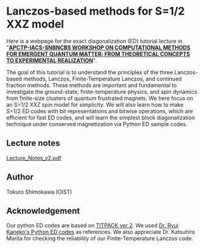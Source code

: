 # Lanczos-based methods for S=1/2 XXZ model
Here is a webpage for the exact diagonalization (ED) tutorial lecture in "[**APCTP-IACS-SNBNCBS WORKSHOP ON COMPUTATIONAL METHODS FOR EMERGENT QUANTUM MATTER:
FROM THEORETICAL CONCEPTS TO EXPERIMENTAL REALIZATION**](https://www.bose.res.in/Conferences/APCTP22/program/index.html)".

The goal of this tutorial is to understand the principles of the three Lanczos-based methods, Lanczos, Finite-Temperature Lanczos, and continued fraction methods. These methods are important and fundamental to investigate the ground-state, finite-temperature physics, and spin dynamics from finite-size clusters of quantum frustrated magnets. We here focus on an S=1/2 XXZ spin model for simplicity. We will also learn how to make S=1/2 ED codes with bit representations and bitwise operations, which are efficient for fast ED codes, and will learn the simplest block diagonalization technique under conserved magnetization via Python ED sample codes.


## Lecture notes
[Lecture_Notes_v2.pdf](https://github.com/tshimokaw/PythonEDs/files/10002918/Lecture_Notes_v2.pdf)





## Author
Tokuro Shimokawa (OIST)

## Acknowledgement
Our python ED codes are based on [TITPACK ver 2](https://ma.issp.u-tokyo.ac.jp/en/app/452). We used [Dr. Ryui Kaneko's Python ED codes](https://github.com/ryuikaneko/exact_diagonalization) as references. We also appreciate Dr. Katsuhiro Morita for checking the reliability of our Finite-Temperature Lanczos code.
